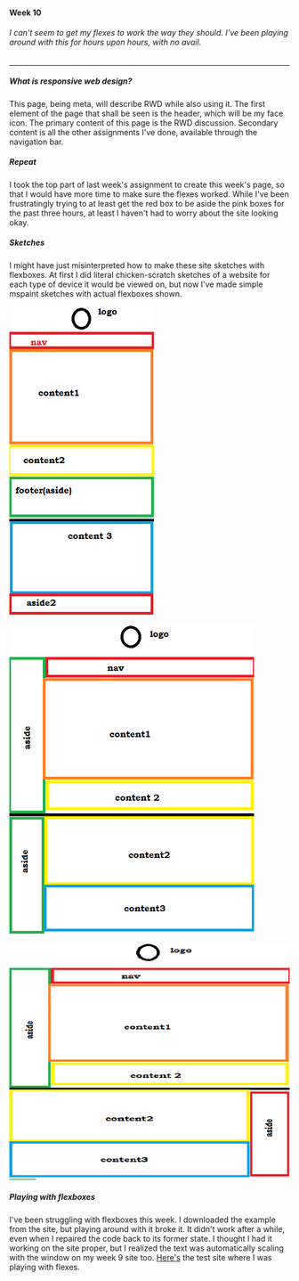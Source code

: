#### Week 10

###### I can't seem to get my flexes to work the way they should. I've been playing around with this for hours upon hours, with no avail.
---

##### What is responsive web design?
This page, being meta, will describe RWD while also using it. The first element of the page that shall be seen is the header, which will be my face icon. The primary content of this page is the RWD discussion. Secondary content is all the other assignments I've done, available through the navigation bar.

##### Repeat

I took the top part of last week's assignment to create this week's page, so that I would have more time to make sure the flexes worked. While I've been frustratingly trying to at least get the red box to be aside the pink boxes for the past three hours, at least I haven't had to worry about the site looking okay.

##### Sketches

I might have just misinterpreted how to make these site sketches with flexboxes. At first I did literal chicken-scratch sketches of a website for each type of device it would be viewed on, but now I've made simple mspaint sketches with actual flexboxes shown.

![Mobile](rmimg/mobile.png)


![Tablet](rmimg/tablet.png)


![Web/PC](rmimg/web.png)


##### Playing with flexboxes

I've been struggling with flexboxes this week. I downloaded the example from the site, but playing around with it broke it. It didn't work after a while, even when I repaired the code back to its former state. I thought I had it working on the site proper, but I realized the text was automatically scaling with the window on my week 9 site too. [Here's](http://stephenround.github.io/341work/week-10-test/) the test site where I was playing with flexes.
